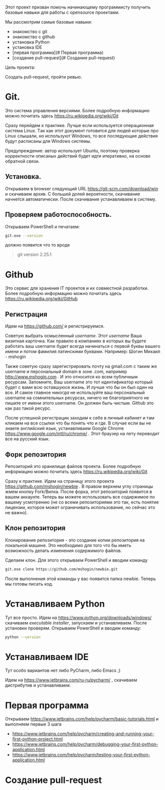 Этот проект призван помочь начинающему программисту получить базовые навыки для работы с opensource проектами.

Мы рассмотрим самые базовые навыки:

- знакомство с git
- знакомство с github
- установка Python
- установка IDE
- [первая программа](# Первая программа)
- [создание pull-request](# Создание pull-request)

Цель проекта: 

Создать pull-request, пройти ревью.

# Git.

Это система управления версиями. Более подробную информацию можно почитать здесь https://ru.wikipedia.org/wiki/Git 

Сразу перейдем к практике. Лучше если используется операционная система Linux. Tак как этот документ готовится для людей которые 
про Linux слышали, но используют Windows, то все последующие действия будут расписаны для Windows системы.

Предупреждение: автор использует Ubuntu, поэтому проверка корректности описаных действий будет идти итеративно, на основе обратной связи.

## Установка.

Открываем в browser следующий URL https://git-scm.com/download/win и скачиваем архив. С большей долей вероятности, скачивание начнется автоматически.
После скачивания устанавливаем в систему. 

## Проверяем работоспособность.

Открываем PowerShell и печатаем:
```bash
git.exe --version
```
должно появится что то вроде
> git version 2.25.1

# Github

Это сервис для хранения IT проектов и их совместной разработки.
Более подробную информацию можно почитать здесь https://ru.wikipedia.org/wiki/GitHub

## Регистрация
Идем на https://github.com/ и регистрируемся.

Советую выбрать осмысленный *username*. Этот *username* Ваша визитная карточка. 
Как правило в компаниях в которых вы будете работать ваш username будет всегда начинаться с первой буквы вашего имени и потом фамилия латинскими буквами.
Например: 
Шогин Михаил - mshogin

Также советую сразу зарегистрировать почту на gmail.com с таким же username и персональный domain в зоне .com, например http://www.mshogin.com .
И это относится ко всем публичным ресурсам. 
Запомните, Ваш username это тот идентификатор который будет с вами всю оставшуюся жизнь. И лучше что бы он был один на все. 
И самое главное *никогда* не используйте ваш персональный username на сомнительных ресурсах, ничего не благоприятного не пишите от имени этого username.
Он должен быть чистым. Github это как раз такой ресурс.

После успешной регистрации заходим к себе в личный кабинет и там кликаем на все ссылки что бы понять что и где.
В случае если вы не знаете английский язык, устанавливаем Google Chrome https://www.google.com/intl/ru/chrome/ .
Этот браузер на лету переводит все на русский язык.

## Форк репозитория

Репозиторий это хранилище файлов проекта. Более подробную информацию можно почитать здесь https://ru.wikipedia.org/wiki/Git 

Сразу к практике. 
Идем на страницу этого проекта https://github.com/mshogin/newbie . В правом верхнем углу страницы жмем кнопку Fork/Вилка. 
После форка, этот репозиторий появится в вашем аккаунте. Теперь вы можете использовать все содиржимое по вашему усмотрению 
(не со всеми репозиториями это так, есть понятие лицензии, которое может ограничивать использование, но сейчас это не важно).

## Клон репозитория

Клонирование репозитория - это создание копии репозитория на локальной машине. Это необходимо для того что бы иметь возможность 
делать изменения содержимого файлов.

Сделаем клон. Для этого открываем PowerShell и вводим команду

```bash
git.exe clone https://github.com/mshogin/newbie.git
```

После выполнения этой команды у вас появится папка newbie. Теперь мы готовы писать код. 

# Устанавливаем Python

Тут все просто. Идем на https://www.python.org/downloads/windows/ скачиваем *executable installer*, запускаем и устанавливаем.
После установки проверям. Открываем PowerShell и вводим команду:

```bash 
python --version
```

# Устанавливаем IDE

Тут особо вариантов нет либо PyCharm, либо Emacs ;)

Идем на https://www.jetbrains.com/ru-ru/pycharm/ , скачиваем дистрибутив и устанавливаем.

# Первая программа

Открываем https://www.jetbrains.com/help/pycharm/basic-tutorials.html
и выполняем первые 3 шага
- https://www.jetbrains.com/help/pycharm/creating-and-running-your-first-python-project.html
- https://www.jetbrains.com/help/pycharm/debugging-your-first-python-application.html
- https://www.jetbrains.com/help/pycharm/testing-your-first-python-application.html

# Создание pull-request
